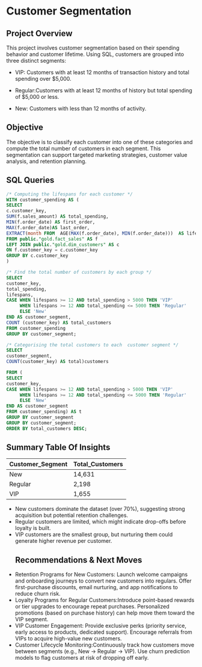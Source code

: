 # Customer Segmentation

## Project Overview
This project involves customer segmentation based on their spending behavior and customer lifetime.
Using SQL, customers are grouped into three distinct segments:
- VIP: Customers with at least 12 months of transaction history and total spending over $5,000.

- Regular:Customers with at least 12 months of history but total spending of $5,000 or less.

- New: Customers with less than 12 months of activity.

## Objective
The objective is to classify each customer into one of these categories and compute the total number of customers in each segment. 
This segmentation can support targeted marketing strategies, customer value analysis, and retention planning.

## SQL Queries
```sql
/* Computing the lifespans for each customer */
WITH customer_spending AS (
SELECT 
c.customer_key,
SUM(f.sales_amount) AS total_spending,
MIN(f.order_date) AS first_order,
MAX(f.order_date)AS last_order,
EXTRACT(month FROM  AGE(MAX(f.order_date), MIN(f.order_date)))  AS lifespans
FROM public."gold.fact_sales" AS f
LEFT JOIN public."gold.dim_customers" AS c
ON f.customer_key = c.customer_key
GROUP BY c.customer_key
)

/* Find the total number of customers by each group */
SELECT 
customer_key,
total_spending,
lifespans,
CASE WHEN lifespans >= 12 AND total_spending > 5000 THEN 'VIP'
     WHEN lifespans >= 12 AND total_spending <= 5000 THEN 'Regular'
	 ELSE 'New'
END AS customer_segment,
COUNT (customer_key) AS total_customers
FROM customer_spending
GROUP BY customer_segment;

/* Categorising the total customers to each  customer segment */
SELECT
customer_segment,
COUNT(customer_key) AS total)customers

FROM (
SELECT
customer_key,
CASE WHEN lifespans >= 12 AND total_spending > 5000 THEN 'VIP'
     WHEN lifespans >= 12 AND total_spending <= 5000 THEN 'Regular'
	 ELSE 'New'
END AS customer_segment
FROM customer_spending) AS t
GROUP BY customer_segment
GROUP BY customer_segment;
ORDER BY total_customers DESC;
```
## Summary Table Of Insights

| Customer\_Segment | Total\_Customers |
| ----------------- | ---------------- |
| New               | 14,631           |
| Regular           | 2,198            |
| VIP               | 1,655            |

- New customers dominate the dataset (over 70%), suggesting strong acquisition but potential retention challenges.
- Regular customers are limited, which might indicate drop-offs before loyalty is built.
- VIP customers are the smallest group, but nurturing them could generate higher revenue per customer.
  ## Recommendations & Next Moves
-  Retention Programs for New Customers: Launch welcome campaigns and onboarding journeys to convert new customers into regulars.
Offer first-purchase discounts, email nurturing, and app notifications to reduce churn risk.
- Loyalty Programs for Regular Customers:Introduce point-based rewards or tier upgrades to encourage repeat purchases.
Personalized promotions (based on purchase history) can help move them toward the VIP segment.
- VIP Customer Engagement: Provide exclusive perks (priority service, early access to products, dedicated support).
Encourage referrals from VIPs to acquire high-value new customers.
- Customer Lifecycle Monitoring:Continuously track how customers move between segments (e.g., New → Regular → VIP).
Use churn prediction models to flag customers at risk of dropping off early.



